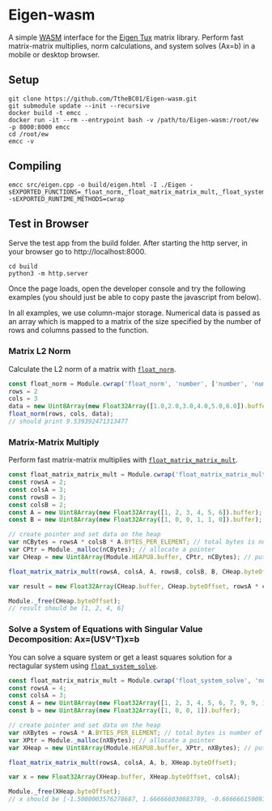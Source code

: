 # Eigen-wasm

A simple [WASM](https://webassembly.org/) interface for the [Eigen Tux](https://eigen.tuxfamily.org/) matrix library. Perform fast matrix-matrix multiplies, norm calculations, and system solves (Ax=b) in 
a mobile or desktop browser. 

## Setup

```shell
git clone https://github.com/TtheBC01/Eigen-wasm.git
git submodule update --init --recursive
docker build -t emcc .
docker run -it --rm --entrypoint bash -v /path/to/Eigen-wasm:/root/ew -p 8000:8000 emcc
cd /root/ew
emcc -v
```

## Compiling

```shell
emcc src/eigen.cpp -o build/eigen.html -I ./Eigen -sEXPORTED_FUNCTIONS=_float_norm,_float_matrix_matrix_mult,_float_system_solve,_free -sEXPORTED_RUNTIME_METHODS=cwrap
```

## Test in Browser

Serve the test app from the build folder. After starting the http server, in your browser go to http://localhost:8000.

```shell
cd build
python3 -m http.server
```

Once the page loads, open the developer console and try the following examples (you should just be able to copy paste the javascript from below). 

In all examples, we use column-major storage. Numerical data is passed as an array which is mapped to 
a matrix of the size specified by the number of rows and columns passed to the function. 

### Matrix L2 Norm

Calculate the L2 norm of a matrix with [`float_norm`](/src/eigen.cpp#L8).

```javascript
const float_norm = Module.cwrap('float_norm', 'number', ['number', 'number', 'array']);
rows = 2
cols = 3
data = new Uint8Array(new Float32Array([1.0,2.0,3.0,4.0,5.0,6.0]).buffer);
float_norm(rows, cols, data);
// should print 9.539392471313477
```

### Matrix-Matrix Multiply

Perform fast matrix-matrix multiplies with [`float_matrix_matrix_mult`](/src/eigen.cpp#L14).

```javascript
const float_matrix_matrix_mult = Module.cwrap('float_matrix_matrix_mult', 'null', ['number', 'number', 'array', 'number', 'number', 'array'])
const rowsA = 2;
const colsA = 3;
const rowsB = 3;
const colsB = 2;
const A = new Uint8Array(new Float32Array([1, 2, 3, 4, 5, 6]).buffer);
const B = new Uint8Array(new Float32Array([1, 0, 0, 1, 1, 0]).buffer);

// create pointer and set data on the heap
var nCBytes = rowsA * colsB * A.BYTES_PER_ELEMENT; // total bytes is number of matrix elements times bytes per element
var CPtr = Module._malloc(nCBytes); // allocate a pointer
var CHeap = new Uint8Array(Module.HEAPU8.buffer, CPtr, nCBytes); // put it on the heap

float_matrix_matrix_mult(rowsA, colsA, A, rowsB, colsB, B, CHeap.byteOffset);

var result = new Float32Array(CHeap.buffer, CHeap.byteOffset, rowsA * colsB );

Module._free(CHeap.byteOffset);
// result should be [1, 2, 4, 6]
```

### Solve a System of Equations with Singular Value Decomposition: Ax=(USV^T)x=b

You can solve a square system or get a least squares solution for a rectagular system using [`float_system_solve`](/src/eigen.cpp#L25).

```javascript
const float_matrix_matrix_mult = Module.cwrap('float_system_solve', 'null', ['number', 'number', 'array', 'array'])
const rowsA = 4;
const colsA = 3;
const A = new Uint8Array(new Float32Array([1, 2, 3, 4, 5, 6, 7, 9, 9, 10, 11, 12]).buffer);
const b = new Uint8Array(new Float32Array([1, 0, 0, 1]).buffer);

// create pointer and set data on the heap
var nXBytes = rowsA * A.BYTES_PER_ELEMENT; // total bytes is number of matrix elements times bytes per element
var XPtr = Module._malloc(nXBytes); // allocate a pointer
var XHeap = new Uint8Array(Module.HEAPU8.buffer, XPtr, nXBytes); // put it on the heap

float_matrix_matrix_mult(rowsA, colsA, A, b, XHeap.byteOffset);

var x = new Float32Array(XHeap.buffer, XHeap.byteOffset, colsA);

Module._free(XHeap.byteOffset);
// x should be [-1.5000003576278687, 1.666666030883789, -0.6666661500930786]
```